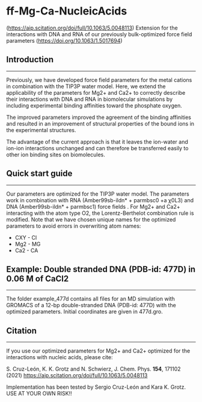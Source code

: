 # ff-Mg-Ca-NucleicAcids
(https://aip.scitation.org/doi/full/10.1063/5.0048113) Extension for the interactions with DNA and RNA of our previously bulk-optimized force field parameters (https://doi.org/10.1063/1.5017694) 

## Introduction
******************
Previously, we have developed force field parameters for the metal cations in combination with the TIP3P water model.
Here, we extend the applicability of the parameters for Mg2+ and Ca2+  to correctly describe their interactions with DNA and RNA in biomolecular simulations by including experimental binding affinities toward the phosphate oxygen. 

The improved parameters improved the agreement of the binding affinities and resulted in an improvement of structural properties of the bound ions in the experimental structures.

The advantage of the current approach is that it leaves the ion-water and ion-ion interactions unchanged and can therefore be transferred easily to other ion binding sites on biomolecules.

## Quick start guide
******************
Our parameters are optimized for the TIP3P water model.
The parameters work in combination with RNA (Amber99sb-ildn* + parmbsc0 +a χ0L3)  and DNA (Amber99sb-ildn* + parmbsc1) force fields .
For Mg2+ and Ca2+ interacting with the atom type  O2, the Lorentz-Berthelot combination rule is modified.
Note that we have chosen unique names for the optimized parameters to avoid errors in overwriting atom names:
* CXY - Cl
* Mg2 - MG
* Ca2 - CA


## Example: Double stranded DNA (PDB-id: 477D) in 0.06 M of CaCl2
******************
The folder example_477d contains all files for an MD simulation with GROMACS of a 12-bp double-stranded DNA (PDB-id: 477D) with the optimized parameters.
Initial coordinates are given in 477d.gro.

## Citation
******************
If you use our optimized parameters for Mg2+ and Ca2+ optimized for the interactions with nucleic acids, please cite:

S. Cruz-León, K. K. Grotz  and N. Schwierz, J. Chem. Phys. **154**, 171102 (2021)
https://aip.scitation.org/doi/full/10.1063/5.0048113


Implementation has been tested by Sergio Cruz-León and Kara K. Grotz.
USE AT YOUR OWN RISK!!
